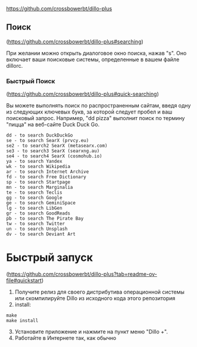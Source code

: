 https://github.com/crossbowerbt/dillo-plus

## Поиск

(https://github.com/crossbowerbt/dillo-plus#searching)

При желании можно открыть диалоговое окно поиска, нажав "s". Оно включает ваши поисковые системы, определенные в вашем файле dillorc.

### Быстрый Поиск

(https://github.com/crossbowerbt/dillo-plus#quick-searching)

Вы можете выполнять поиск по распространенным сайтам, введя одну из следующих ключевых букв, за которой следует пробел и ваш поисковый запрос. Например, "dd pizza" выполнит поиск по термину "пицца" на веб-сайте Duck Duck Go.

```
dd - to search DuckDuckGo
se - to search SearX (prvcy.eu)
se2 - to search2 SearX (metasearx.com)
se3 - to search3 SearX (searxng.au)
se4 - to search4 SearX (cosmohub.io)
ya - to search Yandex
wk - to search Wikipedia
ar - to search Internet Archive
fd - to search Free Dictionary
sp - to search Startpage
mn - to search Marginalia
te - to search Teclis
gg - to search Google
ge - to search GeminiSpace
lg - to search LibGen
gr - to search GoodReads
pb - to search The Pirate Bay
tw - to search Twitter
un - to search Unsplash
dv - to search Deviant Art
```

# Быстрый запуск

(https://github.com/crossbowerbt/dillo-plus?tab=readme-ov-file#quickstart)

1. Получите релиз для своего дистрибутива операционной системы или скомпилируйте Dillo из исходного кода этого репозитория
2. install:
```
make
make install
```
3. Установите приложение и нажмите на пункт меню "Dillo +".
4. Работайте в Интернете так, как обычно




